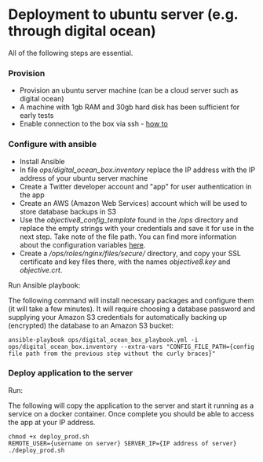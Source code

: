 # Deployment to ubuntu server (e.g. through digital ocean)

All of the following steps are essential.

### Provision
- Provision an ubuntu server machine (can be a cloud server such as digital ocean)
- A machine with 1gb RAM and 30gb hard disk has been sufficient for early tests
- Enable connection to the box via ssh - [how to](https://www.digitalocean.com/community/tutorials/how-to-set-up-ssh-keys--2) 

### Configure with ansible
- Install Ansible
- In file *ops/digital_ocean_box.inventory* replace the IP address with the IP address of your ubuntu server machine
- Create a Twitter developer account and "app" for user authentication in the app
- Create an AWS (Amazon Web Services) account which will be used to store database backups in S3
- Use the *objective8_config_template* found in the */ops* directory and replace the empty strings with your credentials and save it for use in the next step. Take note of the file path. You can find more information about the configuration variables [here](./CONFIG.md).
- Create a */ops/roles/nginx/files/secure/* directory, and copy your SSL certificate and key files there, with the names *objective8.key* and *objective.crt*.

Run Ansible playbook:

  The following command will install necessary packages and configure them (it will take a few minutes).
  It will require choosing a database password and supplying your Amazon S3 credentials for automatically backing up (encrypted) the database to an Amazon S3 bucket: 
  ```
  ansible-playbook ops/digital_ocean_box_playbook.yml -i ops/digital_ocean_box.inventory --extra-vars "CONFIG_FILE_PATH={config file path from the previous step without the curly braces}"
  ```
  
### Deploy application to the server
Run:

  The following will copy the application to the server and start it running as a service on a docker container.
  Once complete you should be able to access the app at your IP address.

  ```
  chmod +x deploy_prod.sh
  REMOTE_USER={username on server} SERVER_IP={IP address of server} ./deploy_prod.sh
  ```
